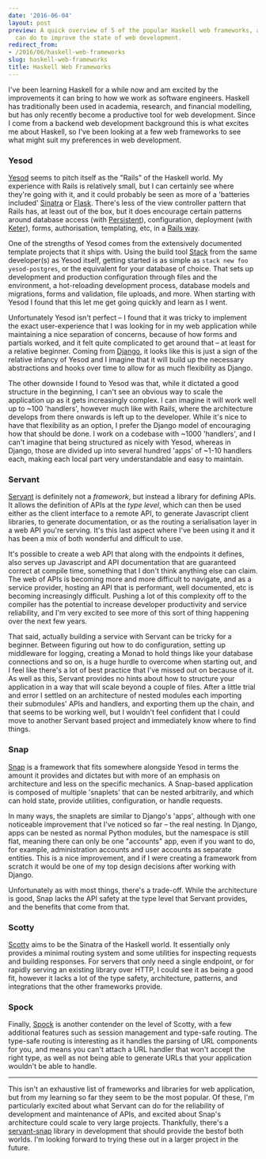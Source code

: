 ```yaml
---
date: '2016-06-04'
layout: post
preview: A quick overview of 5 of the popular Haskell web frameworks, and what they
  can do to improve the state of web development.
redirect_from:
- /2016/06/haskell-web-frameworks
slug: haskell-web-frameworks
title: Haskell Web Frameworks
---
```


I've been learning Haskell for a while now and am excited by the improvements it can bring to how we work as software engineers. Haskell has traditionally been used in academia, research, and financial modelling, but has only recently become a productive tool for web development. Since I come from a backend web development background this is what excites me about Haskell, so I've been looking at a few web frameworks to see what might suit my preferences in web development.

### Yesod

[Yesod](https://github.com/yesodweb/yesod) seems to pitch itself as the "Rails" of the Haskell world. My experience with Rails is relatively small, but I can certainly see where they're going with it, and it could probably be seen as more of a 'batteries included' [Sinatra](http://www.sinatrarb.com/) or [Flask](http://flask.pocoo.org/). There's less of the view controller pattern that Rails has, at least out of the box, but it does encourage certain patterns around database access (with [Persistent](https://github.com/yesodweb/persistent/)), configuration, deployment (with [Keter](https://github.com/snoyberg/keter)), forms, authorisation, templating, etc, in a [Rails way](http://david.heinemeierhansson.com/2012/rails-is-omakase.html).

One of the strengths of Yesod comes from the extensively documented template projects that it ships with. Using the build tool [Stack](http://docs.haskellstack.org/en/stable/README/) from the same developer(s) as Yesod itself, getting started is as simple as `stack new foo yesod-postgres`, or the equivalent for your database of choice. That sets up development and production configuration through files and the environment, a hot-reloading development process, database models and migrations, forms and validation, file uploads, and more. When starting with Yesod I found that this let me get going quickly and learn as I went.

Unfortunately Yesod isn't perfect – I found that it was tricky to implement the exact user-experience that I was looking for in my web application while maintaining a nice separation of concerns, because of how forms and partials worked, and it felt quite complicated to get around that – at least for a relative beginner. Coming from [Django](https://www.djangoproject.com/), it looks like this is just a sign of the relative infancy of Yesod and I imagine that it will build up the necessary abstractions and hooks over time to allow for as much flexibility as Django.

The other downside I found to Yesod was that, while it dictated a good structure in the beginning, I can't see an obvious way to scale the application up as it gets increasingly complex. I can imagine it will work well up to ~100 'handlers', however much like with Rails, where the architecture develops from there onwards is left up to the developer. While it's nice to have that flexibility as an option, I prefer the Django model of encouraging how that should be done. I work on a codebase with ~1000 'handlers', and I can't imagine that being structured as nicely with Yesod, whereas in Django, those are divided up into several hundred 'apps' of ~1-10 handlers each, making each local part very understandable and easy to maintain.

### Servant

[Servant](https://haskell-servant.github.io/) is definitely not a *framework*, but instead a library for defining APIs. It allows the definition of APIs at the *type level*, which can then be used either as the client interface to a remote API, to generate Javascript client libraries, to generate documentation, or as the routing a serialisation layer in a web API you're serving. It's this last aspect where I've been using it and it has been a mix of both wonderful and difficult to use.

It's possible to create a web API that along with the endpoints it defines, also serves up Javascript and API documentation that are guaranteed correct at compile time, something that I don't think anything else can claim. The web of APIs is becoming more and more difficult to navigate, and as a service provider, hosting an API that is performant, well documented, etc is becoming increasingly difficult. Pushing a lot of this complexity off to the compiler has the potential to increase developer productivity and service reliability, and I'm very excited to see more of this sort of thing happening over the next few years.

That said, actually building a service with Servant can be tricky for a beginner. Between figuring out how to do configuration, setting up middleware for logging, creating a Monad to hold things like your database connections and so on, is a huge hurdle to overcome when starting out, and I feel like there's a lot of best practice that I've missed out on because of it. As well as this, Servant provides no hints about how to structure your application in a way that will scale beyond a couple of files. After a little trial and error I settled on an architecture of nested modules each importing their submodules' APIs and handlers, and exporting them up the chain, and that seems to be working well, but I wouldn't feel confident that I could move to another Servant based project and immediately know where to find things.

### Snap

[Snap](http://snapframework.com/) is a framework that fits somewhere alongside Yesod in terms the amount it provides and dictates but with more of an emphasis on architecture and less on the specific mechanics. A Snap-based application is composed of multiple 'snaplets' that can be nested arbitrarily, and which can hold state, provide utilities, configuration, or handle requests.

In many ways, the snaplets are similar to Django's 'apps', although with one noticeable improvement that I've noticed so far – the real nesting. In Django, apps can be nested as normal Python modules, but the namespace is still flat, meaning there can only be one "accounts" app, even if you want to do, for example, administration accounts and user accounts as separate entities. This is a nice improvement, and if I were creating a framework from scratch it would be one of my top design decisions after working with Django.

Unfortunately as with most things, there's a trade-off. While the architecture is good, Snap lacks the API safety at the type level that Servant provides, and the benefits that come from that.

### Scotty

[Scotty](https://github.com/scotty-web/scotty) aims to be the Sinatra of the Haskell world. It essentially only provides a minimal routing system and some utilities for inspecting requests and building responses. For servers that only need a single endpoint, or for rapidly serving an existing library over HTTP, I could see it as being a good fit, however it lacks a lot of the type safety, architecture, patterns, and integrations that the other frameworks provide.

### Spock

Finally, [Spock](https://www.spock.li/) is another contender on the level of Scotty, with a few additional features such as session management and type-safe routing. The type-safe routing is interesting as it handles the parsing of URL components for you, and means you can't attach a URL handler that won't accept the right type, as well as not being able to generate URLs that your application wouldn't be able to handle.

- - -

This isn't an exhaustive list of frameworks and libraries for web application, but from my learning so far they seem to be the most popular. Of these, I'm particularly excited about what Servant can do for the reliability of development and maintenance of APIs, and excited about Snap's architecture could scale to very large projects. Thankfully, there's a [servant-snap](https://github.com/haskell-servant/servant-snap) library in development that should provide the bestof both worlds. I'm looking forward to trying these out in a larger project in the future.